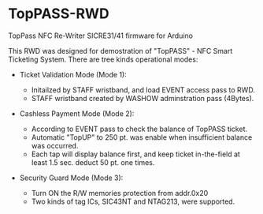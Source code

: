 # TopPASS-RWD
TopPass NFC Re-Writer SICRE31/41 firmware for Arduino

This RWD was designed for demostration of "TopPASS" - NFC Smart Ticketing System. 
There are tree kinds operational modes:

- Ticket Validation Mode (Mode 1):
    - Initailzed by STAFF wristband, and load EVENT access pass to RWD.
    - STAFF wristband created by WASHOW adminstration pass (4Bytes).
    
- Cashless Payment Mode  (Mode 2):
   - According to EVENT pass to check the balance of TopPASS ticket.
   - Automatic "TopUP" to 250 pt. was enable when insufficient balance was occurred.
   - Each tap will display balance first, and keep ticket in-the-field at least 1.5 sec. deduct 50 pt. one times.
   
- Security Guard Mode  (Mode 3):
   - Turn ON the R/W memories protection from addr.0x20
   - Two kinds of tag ICs, SIC43NT and NTAG213, were supported.
